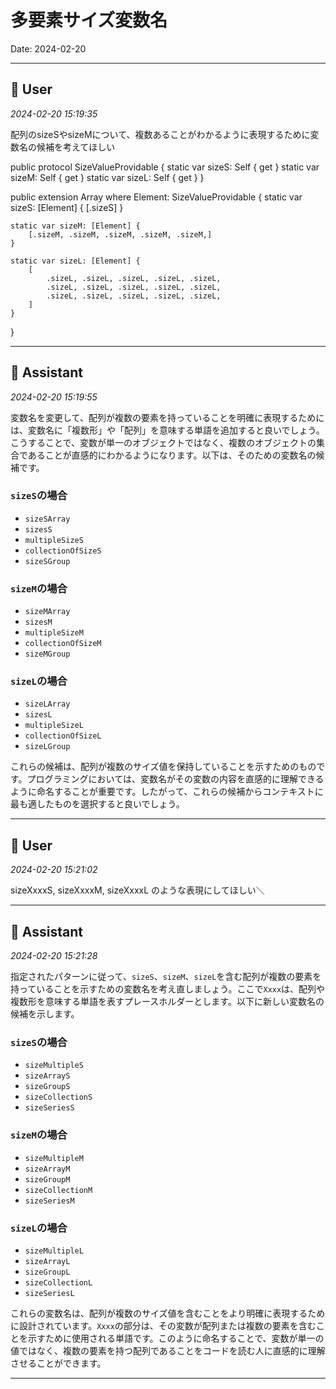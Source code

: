 # 多要素サイズ変数名

Date: 2024-02-20

---

## 👤 User
*2024-02-20 15:19:35*

配列のsizeSやsizeMについて、複数あることがわかるように表現するために変数名の候補を考えてほしい


public protocol SizeValueProvidable {
    static var sizeS: Self { get }
    static var sizeM: Self { get }
    static var sizeL: Self { get }
}

public extension Array where Element: SizeValueProvidable {
    static var sizeS: [Element] {
        [.sizeS]
    }

    static var sizeM: [Element] {
        [.sizeM, .sizeM, .sizeM, .sizeM, .sizeM,]
    }

    static var sizeL: [Element] {
        [
            .sizeL, .sizeL, .sizeL, .sizeL, .sizeL,
            .sizeL, .sizeL, .sizeL, .sizeL, .sizeL,
            .sizeL, .sizeL, .sizeL, .sizeL, .sizeL,
        ]
    }
}

---

## 🤖 Assistant
*2024-02-20 15:19:55*

変数名を変更して、配列が複数の要素を持っていることを明確に表現するためには、変数名に「複数形」や「配列」を意味する単語を追加すると良いでしょう。こうすることで、変数が単一のオブジェクトではなく、複数のオブジェクトの集合であることが直感的にわかるようになります。以下は、そのための変数名の候補です。

### `sizeS`の場合
- `sizeSArray`
- `sizesS`
- `multipleSizeS`
- `collectionOfSizeS`
- `sizeSGroup`

### `sizeM`の場合
- `sizeMArray`
- `sizesM`
- `multipleSizeM`
- `collectionOfSizeM`
- `sizeMGroup`

### `sizeL`の場合
- `sizeLArray`
- `sizesL`
- `multipleSizeL`
- `collectionOfSizeL`
- `sizeLGroup`

これらの候補は、配列が複数のサイズ値を保持していることを示すためのものです。プログラミングにおいては、変数名がその変数の内容を直感的に理解できるように命名することが重要です。したがって、これらの候補からコンテキストに最も適したものを選択すると良いでしょう。

---

## 👤 User
*2024-02-20 15:21:02*

sizeXxxxS, sizeXxxxM, sizeXxxxL のような表現にしてほしい＼

---

## 🤖 Assistant
*2024-02-20 15:21:28*

指定されたパターンに従って、`sizeS`、`sizeM`、`sizeL`を含む配列が複数の要素を持っていることを示すための変数名を考え直しましょう。ここで`Xxxx`は、配列や複数形を意味する単語を表すプレースホルダーとします。以下に新しい変数名の候補を示します。

### `sizeS`の場合
- `sizeMultipleS`
- `sizeArrayS`
- `sizeGroupS`
- `sizeCollectionS`
- `sizeSeriesS`

### `sizeM`の場合
- `sizeMultipleM`
- `sizeArrayM`
- `sizeGroupM`
- `sizeCollectionM`
- `sizeSeriesM`

### `sizeL`の場合
- `sizeMultipleL`
- `sizeArrayL`
- `sizeGroupL`
- `sizeCollectionL`
- `sizeSeriesL`

これらの変数名は、配列が複数のサイズ値を含むことをより明確に表現するために設計されています。`Xxxx`の部分は、その変数が配列または複数の要素を含むことを示すために使用される単語です。このように命名することで、変数が単一の値ではなく、複数の要素を持つ配列であることをコードを読む人に直感的に理解させることができます。

---
